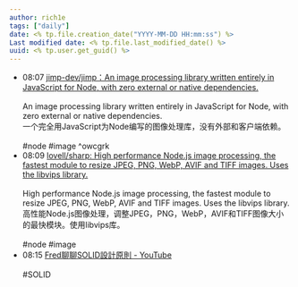 ```yaml
---
author: rich1e
tags: ["daily"]
date: <% tp.file.creation_date("YYYY-MM-DD HH:mm:ss") %>
Last modified date: <% tp.file.last_modified_date() %>
uuid: <% tp.user.get_guid() %>
---
```


- 08:07 [jimp-dev/jimp：An image processing library written entirely in JavaScript for Node, with zero external or native dependencies.](https://github.com/jimp-dev/jimp)<br><br>An image processing library written entirely in JavaScript for Node, with zero external or native dependencies.<br>一个完全用JavaScript为Node编写的图像处理库，没有外部和客户端依赖。<br><br>#node #image ^owcgrk
- 08:09 [lovell/sharp: High performance Node.js image processing, the fastest module to resize JPEG, PNG, WebP, AVIF and TIFF images. Uses the libvips library.](https://github.com/lovell/sharp)<br><br>High performance Node.js image processing, the fastest module to resize JPEG, PNG, WebP, AVIF and TIFF images. Uses the libvips library.<br>高性能Node.js图像处理，调整JPEG，PNG，WebP，AVIF和TIFF图像大小的最快模块。使用libvips库。<br><br>#node #image
- 08:15 [Fred聊聊SOLID設計原則 - YouTube](https://www.youtube.com/live/e0UOuQ_lCUY?si=JIpkDDWwXYiSbB4i)<br><br>#SOLID